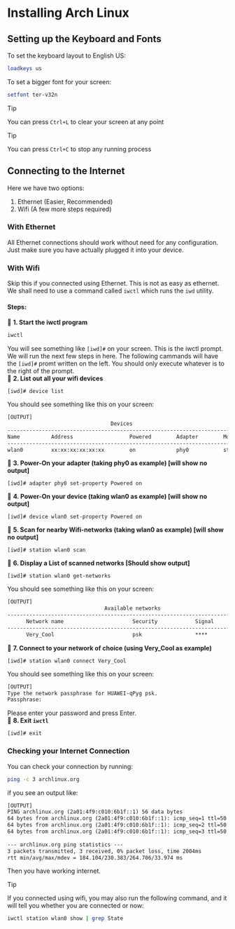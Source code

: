 # Installing Arch Linux

## Setting up the Keyboard and Fonts
To set the keyboard layout to English US:
```zsh
loadkeys us
```
To set a bigger font for your screen:
```zsh
setfont ter-v32n
```
> [!TIP]
> You can press `Ctrl+L` to clear your screen at any point

> [!TIP]
> You can press `Ctrl+C` to stop any running process

## Connecting to the Internet
Here we have two options:<br>
1. Ethernet (Easier, Recommended)
2. Wifi (A few more steps required)
### With Ethernet
All Ethernet connections should work without need for any configuration. Just make sure you have actually plugged it into your device.
### With Wifi
Skip this if you connected using Ethernet. This is not as easy as ethernet. We shall need to use a command called `iwctl` which runs the `iwd` utility.<br>
#### Steps:
💠 **1. Start the iwctl program**
```zsh
iwctl
```
You will see something like `[iwd]#` on your screen. This is the iwctl prompt. We will run the next few steps in here. The following cammands will have the `[iwd]#` promt written on the left. You should only execute whatever is to the right of the prompt.<br>
💠 **2. List out all your wifi devices**
```iwd
[iwd]# device list
```
You should see something like this on your screen:
```txt
[OUTPUT]
                                 Devices                                     *
-------------------------------------------------------------------------------
Name          Address                  Powered        Adapter        Mode
-------------------------------------------------------------------------------
wlan0         xx:xx:xx:xx:xx:xx        on             phy0           station 
```
💠 **3. Power-On your adapter (taking phy0 as example) [will show no output]**
```iwd
[iwd]# adapter phy0 set-property Powered on
```
💠 **4. Power-On your device (taking wlan0 as example) [will show no output]**
```iwd
[iwd]# device wlan0 set-property Powered on
```
💠 **5. Scan for nearby Wifi-networks (taking wlan0 as example) [will show no output]**
```iwd
[iwd]# station wlan0 scan
```
💠 **6. Display a List of scanned networks [Should show output]**
```iwd
[iwd]# station wlan0 get-networks
```
You should see something like this on your screen:
```txt
[OUTPUT]
                               Available networks                             *
--------------------------------------------------------------------------------
      Network name                      Security            Signal
--------------------------------------------------------------------------------
      Very_Cool                         psk                 ****    
```
💠 **7. Connect to your network of choice (using Very_Cool as example)**
```iwd
[iwd]# station wlan0 connect Very_Cool
```
You should see something like this on your screen:
```txt
[OUTPUT]                                        
Type the network passphrase for HUAWEI-qPyg psk.                                
Passphrase: 
```
Please enter your password and press Enter.<br>
💠 **8. Exit `iwctl`**
```iwd
[iwd]# exit
```

### Checking your Internet Connection
You can check your connection by running:
```zsh
ping -c 3 archlinux.org
```
if you see an output like:
```txt
[OUTPUT]
PING archlinux.org (2a01:4f9:c010:6b1f::1) 56 data bytes
64 bytes from archlinux.org (2a01:4f9:c010:6b1f::1): icmp_seq=1 ttl=50 time=242 ms
64 bytes from archlinux.org (2a01:4f9:c010:6b1f::1): icmp_seq=2 ttl=50 time=265 ms
64 bytes from archlinux.org (2a01:4f9:c010:6b1f::1): icmp_seq=3 ttl=50 time=184 ms
 
--- archlinux.org ping statistics ---
3 packets transmitted, 3 received, 0% packet loss, time 2004ms
rtt min/avg/max/mdev = 184.104/230.383/264.706/33.974 ms
```
Then you have working internet.
> [!TIP]
> If you connected using wifi, you may also run the following command, and it will tell you whether you are connected or now:
> ```zsh
> iwctl station wlan0 show | grep State
> ```
